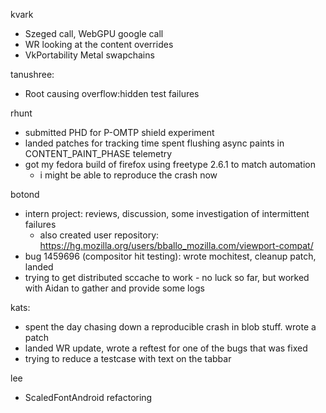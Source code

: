 kvark
  * Szeged call, WebGPU google call
  * WR looking at the content overrides
  * VkPortability Metal swapchains

tanushree:
  * Root causing overflow:hidden test failures 

rhunt
  * submitted PHD for P-OMTP shield experiment
  * landed patches for tracking time spent flushing async paints in CONTENT_PAINT_PHASE telemetry
  * got my fedora build of firefox using freetype 2.6.1 to match automation
    * i might be able to reproduce the crash now

botond
  * intern project: reviews, discussion, some investigation  of intermittent failures
    * also created user repository: https://hg.mozilla.org/users/bballo_mozilla.com/viewport-compat/
  * bug 1459696 (compositor hit testing): wrote mochitest, cleanup patch, landed
  * trying to get distributed sccache to work - no luck so far, but worked with Aidan to gather and provide some logs

kats:
  * spent the day chasing down a reproducible crash in blob stuff. wrote a patch
  * landed WR update, wrote a reftest for one of the bugs that was fixed
  * trying to reduce a testcase with text on the tabbar

lee
  * ScaledFontAndroid refactoring
